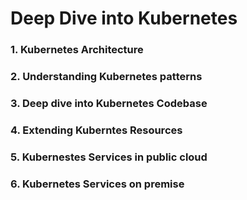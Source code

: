 # Deep Dive into Kubernetes


### 1. Kubernetes Architecture

### 2. Understanding Kubernetes patterns

### 3. Deep dive into Kubernetes Codebase

### 4. Extending Kuberntes Resources

### 5. Kubernestes Services in public cloud

### 6. Kubernetes Services on premise

